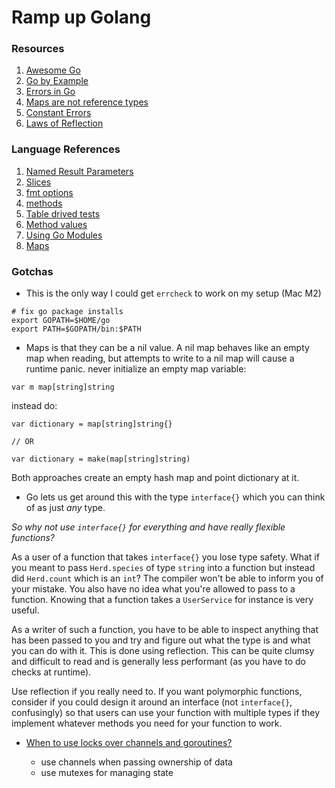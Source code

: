 # Ramp up Golang

### Resources

1. [Awesome Go](https://awesome-go.com)
2. [Go by Example](https://gobyexample.com)
3. [Errors in Go](https://dave.cheney.net/2016/04/27/dont-just-check-errors-handle-them-gracefully)
4. [Maps are not reference types](https://dave.cheney.net/2017/04/30/if-a-map-isnt-a-reference-variable-what-is-it)
5. [Constant Errors](https://dave.cheney.net/2016/04/07/constant-errors)
6. [Laws of Reflection](https://go.dev/blog/laws-of-reflection)

### Language References

1. [Named Result Parameters](https://go.dev/wiki/CodeReviewComments#named-result-parameters)
2. [Slices](https://go.dev/blog/slices-intro)
3. [fmt options](https://pkg.go.dev/fmt)
4. [methods](https://go.dev/ref/spec#Method_declarations)
5. [Table drived tests](https://go.dev/wiki/TableDrivenTests)
6. [Method values](https://go.dev/ref/spec#Method_values)
7. [Using Go Modules](https://go.dev/blog/using-go-modules)
8. [Maps](https://go.dev/blog/maps)


### Gotchas

- This is the only way I could get `errcheck` to work on my setup (Mac M2)

```
# fix go package installs
export GOPATH=$HOME/go
export PATH=$GOPATH/bin:$PATH
```

- Maps is that they can be a nil value. A nil map behaves like an empty map when reading, but attempts to write to a nil map will cause a runtime panic. never initialize an empty map variable:

```
var m map[string]string
```

instead do:

```
var dictionary = map[string]string{}

// OR

var dictionary = make(map[string]string)
```

Both approaches create an empty hash map and point dictionary at it.

- Go lets us get around this with the type `interface{}` which you can think of as just *any* type.

_So why not use `interface{}` for everything and have really flexible functions?_

As a user of a function that takes `interface{}` you lose type safety. What if you meant to pass `Herd.species` of type `string` into a function but instead did `Herd.count` which is an `int`? The compiler won't be able to inform you of your mistake. You also have no idea what you're allowed to pass to a function. Knowing that a function takes a `UserService` for instance is very useful.

As a writer of such a function, you have to be able to inspect anything that has been passed to you and try and figure out what the type is and what you can do with it. This is done using reflection. This can be quite clumsy and difficult to read and is generally less performant (as you have to do checks at runtime).

Use reflection if you really need to. If you want polymorphic functions, consider if you could design it around an interface (not `interface{}`, confusingly) so that users can use your function with multiple types if they implement whatever methods you need for your function to work.

- [When to use locks over channels and goroutines?](https://quii.gitbook.io/learn-go-with-tests/go-fundamentals/sync#when-to-use-locks-over-channels-and-goroutines)

  - use channels when passing ownership of data
  - use mutexes for managing state 